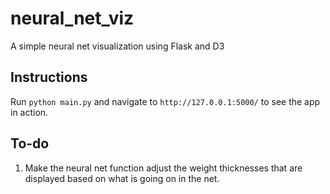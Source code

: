 # neural_net_viz
A simple neural net visualization using Flask and D3

## Instructions
Run `python main.py` and navigate to `http://127.0.0.1:5000/` to see the app in action.

## To-do
1. Make the neural net function adjust the weight thicknesses that are displayed based on what is going on in the net.  
